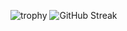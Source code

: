 ![trophy](https://github-profile-trophy.vercel.app/?username=jensgrunzer1&theme=onedark)
![GitHub Streak](https://streak-stats.demolab.com?user=jensgrunzer1&theme=catppuccin-mocha&hide_border=true)
